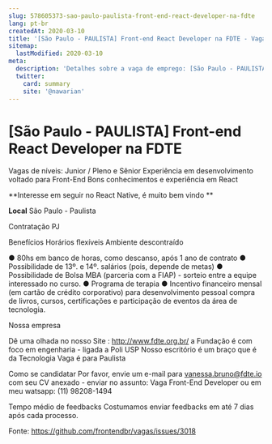 ```yaml
---
slug: 578605373-sao-paulo-paulista-front-end-react-developer-na-fdte
lang: pt-br
createdAt: 2020-03-10
title: '[São Paulo - PAULISTA] Front-end React Developer na FDTE - Vaga de Emprego'
sitemap:
  lastModified: 2020-03-10
meta:
  description: 'Detalhes sobre a vaga de emprego: [São Paulo - PAULISTA] Front-end React Developer na FDTE'
  twitter:
    card: summary
    site: '@nawarian'
---
```


# [São Paulo - PAULISTA] Front-end React Developer na FDTE

Vagas de níveis: Junior / Pleno e Sênior 
Experiência em desenvolvimento voltado para Front-End
Bons conhecimentos e experiência em React

**Interesse em seguir no React Native, é muito bem vindo **

**Local**
São Paulo - Paulista

Contratação
PJ

Benefícios
Horários flexíveis
Ambiente descontraído

● 80hs em banco de horas, como descanso, após 1 ano de contrato
● Possibilidade de 13º. e 14º. salários (pois, depende de metas)
● Possibilidade de Bolsa MBA (parceria com a FIAP) - sorteio entre a equipe interessado no curso.
● Programa de terapia
● Incentivo financeiro mensal (em cartão de crédito corporativo) para desenvolvimento pessoal
compra de livros, cursos, certificações e participação de eventos da área de tecnologia.

Nossa empresa

Dê uma olhada no nosso Site : http://www.fdte.org.br/
a Fundação é com foco em engenharia - ligada a Poli USP
Nosso escritório é um braço que é da Tecnologia
Vaga é para Paulista

Como se candidatar
Por favor, envie um e-mail para vanessa.bruno@fdte.io com seu CV anexado - enviar no assunto: Vaga Front-End Developer ou em meu watsapp: (11) 98208-1494

Tempo médio de feedbacks
Costumamos enviar feedbacks em até 7 dias após cada processo.


Fonte: https://github.com/frontendbr/vagas/issues/3018